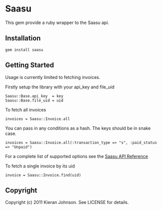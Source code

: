 # Saasu

This gem provide a ruby wrapper to the Saasu api.

## Installation

    gem install saasu
    
## Getting Started

Usage is currently limited to fetching invoices.

Firstly setup the library with your api\_key and file\_uid

    Saasu::Base.api_key  = key
    Saasu::Base.file_uid = uid

To fetch all invoices

    invoices = Saasu::Invoice.all
    
You can pass in any conditions as a hash. The keys should be in snake case.

    invoices = Saasu::Invoice.all(:transaction_type => "s", :paid_status => "Unpaid")
    
For a complete list of supported options see the [Saasu API Reference](http://help.saasu.com/api/http-get/)
    
To fetch a single invoice by its uid

    invoice = Saasu::Invoice.find(uid)
    
## Copyright

Copyright (c) 2011 Kieran Johnson. See LICENSE for details.